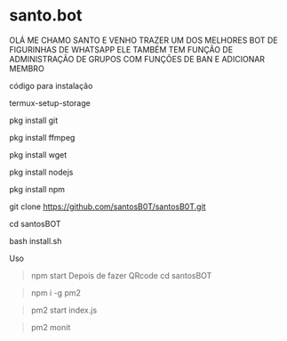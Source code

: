 # santo.bot
OLÁ ME CHAMO SANTO E VENHO TRAZER UM DOS MELHORES BOT DE FIGURINHAS DE WHATSAPP ELE TAMBÉM TEM FUNÇÃO DE ADMINISTRAÇÃO DE GRUPOS COM FUNÇÕES DE BAN E ADICIONAR MEMBRO



código para instalação 

termux-setup-storage

pkg install git 

pkg install ffmpeg

pkg install wget

pkg install nodejs

pkg install npm

git clone https://github.com/santosB0T/santosB0T.git

cd santosBOT

bash install.sh


Uso
> npm start
Depois de fazer QRcode
cd santosBOT

> npm i -g pm2

> pm2 start index.js

> pm2 monit

